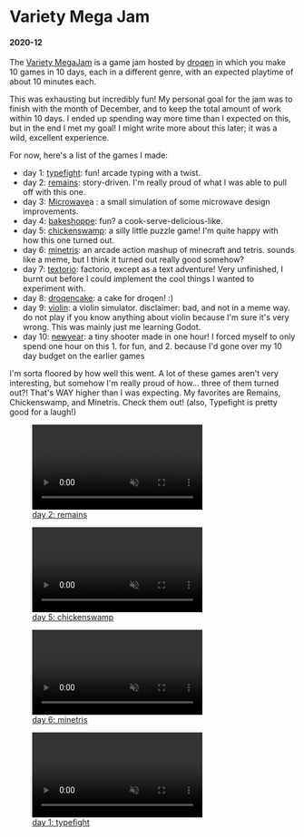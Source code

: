 <h1 class="post-title">Variety Mega Jam</h1>
<h4 class="post-meta">2020-12</h4>

The [Variety MegaJam](https://itch.io/jam/vmj2020) is a game jam hosted by
[droqen](https://www.droqen.com/) in which you make 10 games in 10 days, each
in a different genre, with an expected playtime of about 10 minutes each.

This was exhausting but incredibly fun! My personal goal for the jam was to
finish with the month of December, and to keep the total amount of work within
10 days. I ended up spending way more time than I expected on this, but in the
end I met my goal! I might write more about this later; it was a wild,
excellent experience.

For now, here's a list of the games I made:

* day 1: [typefight](https://pancelor.itch.io/typefight):
fun! arcade typing with a twist.
* day 2: [remains](https://pancelor.itch.io/remains):
story-driven. I'm really proud of what I was able to pull off with this one.
* day 3: [Microwave](https://pancelor.itch.io/microwave2)a
: a small simulation of some microwave design improvements.
* day 4: [bakeshoppe](https://pancelor.itch.io/bakeshoppe):
fun? a cook-serve-delicious-like.
* day 5: [chickenswamp](https://pancelor.itch.io/chickenswamp):
a silly little puzzle game! I'm quite happy with how this one turned out.
* day 6: [minetris](https://pancelor.itch.io/minetris):
an arcade action mashup of minecraft and tetris. sounds like a meme, but
I think it turned out really good somehow?
* day 7: [textorio](https://pancelor.itch.io/textorio):
factorio, except as a text adventure! Very unfinished, I burnt out before
I could implement the cool things I wanted to experiment with.
* day 8: [droqencake](https://pancelor.itch.io/droqencake):
a cake for droqen! :)
* day 9: [violin](https://pancelor.itch.io/violin):
a violin simulator. disclaimer: bad, and not in a meme way.
do not play if you know anything about violin because I'm sure it's very wrong.
This was mainly just me learning Godot.
* day 10: [newyear](https://pancelor.itch.io/newyear):
a tiny shooter made in one hour! I forced myself to only spend one hour on
this 1. for fun, and 2. because I'd gone over my 10 day budget on the earlier games

I'm sorta floored by how well this went. A lot of these games aren't very interesting, but somehow I'm really proud of how... three of them turned out?! That's WAY higher than I was expecting. My favorites are Remains, Chickenswamp, and Minetris. Check them out! (also, Typefight is pretty good for a laugh!)

<a href="https://pancelor.itch.io/remains">
  <figure>
    <video loop controls autoplay muted>
      <source src="/assets/remains.mp4" type="video/mp4">
    </video>
    <figcaption>day 2: remains</figcaption>
  </figure>
</a>

<a href="https://pancelor.itch.io/chickenswamp">
  <figure>
    <video loop controls autoplay muted>
      <source src="/assets/chicken-swamp.mp4" type="video/mp4">
    </video>
    <figcaption>day 5: chickenswamp</figcaption>
  </figure>
</a>

<a href="https://pancelor.itch.io/minetris">
  <figure>
    <video loop controls autoplay muted>
      <source src="/assets/minetris.mp4" type="video/mp4">
    </video>
    <figcaption>day 6: minetris</figcaption>
  </figure>
</a>

<a href="https://pancelor.itch.io/typefight">
  <figure>
    <video loop controls autoplay muted>
      <source src="/assets/typefight.mp4" type="video/mp4">
    </video>
    <figcaption>day 1: typefight</figcaption>
  </figure>
</a>
